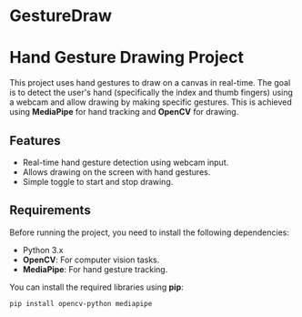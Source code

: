 # GestureDraw
# Hand Gesture Drawing Project

This project uses hand gestures to draw on a canvas in real-time. The goal is to detect the user's hand (specifically the index and thumb fingers) using a webcam and allow drawing by making specific gestures. This is achieved using **MediaPipe** for hand tracking and **OpenCV** for drawing.

## Features
- Real-time hand gesture detection using webcam input.
- Allows drawing on the screen with hand gestures.
- Simple toggle to start and stop drawing.

## Requirements

Before running the project, you need to install the following dependencies:

- Python 3.x
- **OpenCV**: For computer vision tasks.
- **MediaPipe**: For hand gesture tracking.

You can install the required libraries using **pip**:

```bash
pip install opencv-python mediapipe
